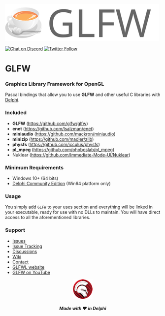 ![GLFW](media/glfw_logo.svg)  

[![Chat on Discord](https://img.shields.io/discord/754884471324672040.svg?logo=discord)](https://discord.gg/tPWjMwK) [![Twitter Follow](https://img.shields.io/twitter/follow/tinyBigGAMES?style=social)](https://twitter.com/tinyBigGAMES)
# GLFW
### Graphics Library Framework for OpenGL

Pascal bindings that allow you to use **GLFW** and other useful C libraries with <a href="https://www.embarcadero.com/es/products/delphi" target="_blank">Delphi</a>. 

### Included
- **GLFW** (https://github.com/glfw/glfw)
- **enet** (https://github.com/lsalzman/enet)
- **miniaudio** (https://github.com/mackron/miniaudio)
- **minizip** (https://github.com/madler/zlib)
- **physfs** (https://github.com/icculus/physfs)
- **pl_mpeg** (https://github.com/phoboslab/pl_mpeg)
- Nuklear (https://github.com/Immediate-Mode-UI/Nuklear)

### Minimum Requirements 
- Windows 10+ (64 bits)
- <a href="https://www.embarcadero.com/products/delphi/starter" target="_blank">Delphi Community Edition</a> (Win64 platform only)

### Usage
You simply add `GLFW` to your uses section and everything will be linked in your executable, ready for use with no DLLs to maintain. You will have direct access to all the aforementioned libraries.

### Support
- <a href="https://github.com/tinyBigGAMES/GLFW/issues" target="_blank">Issues</a>
- <a href="https://github.com/tinyBigGAMES/GLFW/projects/1" target="_blank">Issue Tracking</a>
- <a href="https://github.com/tinyBigGAMES/GLFW/discussions" target="_blank">Discussions</a>
- <a href="https://github.com/tinyBigGAMES/GLFW/wiki" target="_blank">Wiki</a>
- <a href="https://tinybiggames.com/contact/" target="_blank">Contact</a>
- <a href="https://www.glfw.org/" target="_blank">GLFWL website</a>
- <a href="https://www.youtube.com/results?search_query=GLFW&sp=CAI%253D" target="_blank">GLFW on YouTube</a>


<p align="center">
<img src="media/delphi.png" alt="Delphi">
</p>
<h5 align="center">

Made with :heart: in Delphi
</h5>